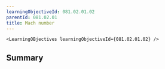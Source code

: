 ```yaml
---
learningObjectiveId: 081.02.01.02
parentId: 081.02.01
title: Mach number
---
```


```tsx eval
<LearningOBjectives learningObjectiveId={081.02.01.02} />
```

## Summary
